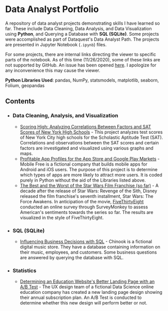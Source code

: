 # Data Analyst Portfolio

A repository of data analyst projects demonstrating skills I have learned so far. These include Data Cleaning, Data Analysis, and Data Visualization using **Python**, and Querying a Database with **SQL (SQLite)**. Some projects were accomplished as part of Dataquest's Data Analyst Path. The projects are presented in Jupyter Notebook (`.ipynb`) files. 

For some projects, there are internal links directing the viewer to specific parts of the notebook. As of this time (11/26/2020), some of these links are not supported 
by GitHub. An issue has been opened [here](https://github.com/microsoft/vscode-jupyter/issues/1330). I apologize for any inconvenience this may cause the viewer. 

**Python Libraries Used**: pandas, NumPy, statsmodels, matplotlib, seaborn, Folium, geopandas
 
## Contents

- ### Data Cleaning, Analysis, and Visualization
  - [Scoring High: Analyzing Correlations Between Factors and SAT Scores of New York High Schools](https://nbviewer.jupyter.org/github/AJBrillantes/data-analyst-portfolio/blob/main/sat_nyc_shools/Data_Analysis.ipynb) - This project analyzes test 
  scores of New York City high schools for the Scholastic Aptitude Test (SAT). Correlations and observations between the SAT scores and certain factors are investigated 
  and visualized using various graphs and maps. 
  - [Profitable App Profiles for the App Store and Google Play Markets](https://nbviewer.jupyter.org/github/AJBrillantes/data-analyst-portfolio/blob/main/app_store_google_play/Google%20and%20Apple%20apps%20by%20AJ%20Brillantes.ipynb) - Mobile Free is a fictional company that builds mobile apps for Android and iOS users. The purpose of this project is to determine which types of apps are more likely to attract more users. It is coded purely in Python without the aid of the Libraries listed above.   
  - [The Best and the Worst of the Star Wars Film Franchise (so far)](https://nbviewer.jupyter.org/github/AJBrillantes/data-analyst-portfolio/blob/main/star_wars_survey/star_wars.ipynb) - A decade after the release of Star Wars: Revenge of the Sith, 
  Disney released the film franchise's seventh installment, Star Wars: The Force Awakens. In anticipation of the movie, [FiveThirtyEight](https://fivethirtyeight.com/) 
  conducted an online survey through SurveyMonkey to assess American's sentiments towards the series so far. The results are visualized in the style of FiveThirtyEight. 
- ### SQL (SQLite)
  - [Influencing Business Decisions with SQL](https://nbviewer.jupyter.org/github/AJBrillantes/data-analyst-portfolio/blob/main/chinook_sql/influencing_business_decisions_w_sql.ipynb) - Chinook is a fictional digital music store. They have a database 
  containing information on their music, employees, and customers. Some business questions are answered by querying the database with SQL. 
- ### Statistics
  - [Determining an Education Website's Better Landing Page with an A/B Test](https://nbviewer.jupyter.org/github/AJBrillantes/data-analyst-portfolio/blob/main/ab_testing/ab_testing_conversion_rates.ipynb) - The UX design team of a fictional Data Science 
  online education company has created a new landing page design showing their annual subscription plan. An A/B Test is conducted to determine whether this new design will
  perform better or not. 




